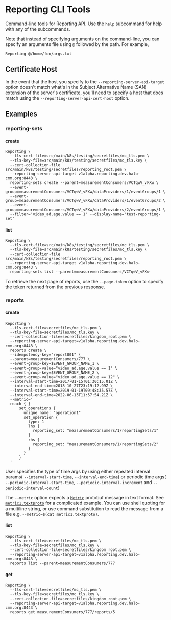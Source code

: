# Reporting CLI Tools

Command-line tools for Reporting API. Use the `help` subcommand for help with
any of the subcommands.

Note that instead of specifying arguments on the command-line, you can specify
an arguments file using `@` followed by the path. For example,

```shell
Reporting @/home/foo/args.txt
```

## Certificate Host

In the event that the host you specify to the `--reporting-server-api-target`
option doesn't match what's in the Subject Alternative Name (SAN) extension of
the server's certificate, you'll need to specify a host that does match using
the `--reporting-server-api-cert-host` option.

## Examples

### reporting-sets

#### create

```shell
Reporting \
  --tls-cert-file=src/main/k8s/testing/secretfiles/mc_tls.pem \
  --tls-key-file=src/main/k8s/testing/secretfiles/mc_tls.key \
  --cert-collection-file src/main/k8s/testing/secretfiles/reporting_root.pem \
  --reporting-server-api-target v1alpha.reporting.dev.halo-cmm.org:8443 \
  reporting-sets create --parent=measurementConsumers/VCTqwV_vFXw \
  --event-group=measurementConsumers/VCTqwV_vFXw/dataProviders/1/eventGroups/1 \
  --event-group=measurementConsumers/VCTqwV_vFXw/dataProviders/1/eventGroups/2 \
  --event-group=measurementConsumers/VCTqwV_vFXw/dataProviders/2/eventGroups/1 \
  --filter='video_ad.age.value == 1' --display-name='test-reporting-set'
```

#### list

```shell
Reporting \
  --tls-cert-file=src/main/k8s/testing/secretfiles/mc_tls.pem \
  --tls-key-file=src/main/k8s/testing/secretfiles/mc_tls.key \
  --cert-collection-file src/main/k8s/testing/secretfiles/reporting_root.pem \
  --reporting-server-api-target v1alpha.reporting.dev.halo-cmm.org:8443 \
  reporting-sets list --parent=measurementConsumers/VCTqwV_vFXw
```

To retrieve the next page of reports, use the `--page-token` option to specify
the token returned from the previous response.

### reports

#### create

```shell
Reporting \
  --tls-cert-file=secretfiles/mc_tls.pem \
  --tls-key-file=secretfiles/mc_tls.key \
  --cert-collection-file=secretfiles/kingdom_root.pem \
  --reporting-server-api-target=v1alpha.reporting.dev.halo-cmm.org:8443 \
  reports create \
  --idempotency-key="report001" \
  --parent=measurementConsumers/777 \
  --event-group-key=$EVENT_GROUP_NAME_1 \
  --event-group-value="video_ad.age.value == 1" \
  --event-group-key=$EVENT_GROUP_NAME_2 \
  --event-group-value="video_ad.age.value == 12" \
  --interval-start-time=2017-01-15T01:30:15.01Z \
  --interval-end-time=2018-10-27T23:19:12.99Z \
  --interval-start-time=2019-01-19T09:48:35.57Z \
  --interval-end-time=2022-06-13T11:57:54.21Z \
  --metric='
  reach { }
      set_operations {
        unique_name: "operation1"
        set_operation {
          type: 1
          lhs {
            reporting_set: "measurementConsumers/1/reportingSets/1"
          }
          rhs {
            reporting_set: "measurementConsumers/1/reportingSets/2"
          }
        }
      }
  '
```

User specifies the type of time args by using either repeated interval params(
`--interval-start-time`, `--interval-end-time`) or periodic time args(
`--periodic-interval-start-time`, `--periodic-interval-increment` and
`--periodic-interval-count`)

The `--metric` option expects a
[`Metric`](../../../../../../../../../proto/wfa/measurement/reporting/v1alpha/metric.proto)
protobuf message in text format. See
[`metric1.textproto`](../../../../../../../../../../test/kotlin/org/wfanet/measurement/reporting/service/api/v1alpha/tools/metric1.textproto)
for a complicated example. You can use shell quoting for a multiline string, or
use command substitution to read the message from a file e.g. `--metric=$(cat
metric1.textproto)`.

#### list

```shell
Reporting \
  --tls-cert-file=secretfiles/mc_tls.pem \
  --tls-key-file=secretfiles/mc_tls.key \
  --cert-collection-file=secretfiles/kingdom_root.pem \
  --reporting-server-api-target=v1alpha.reporting.dev.halo-cmm.org:8443 \
  reports list --parent=measurementConsumers/777
```

#### get

```shell
Reporting \
  --tls-cert-file=secretfiles/mc_tls.pem \
  --tls-key-file=secretfiles/mc_tls.key \
  --cert-collection-file=secretfiles/kingdom_root.pem \
  --reporting-server-api-target=v1alpha.reporting.dev.halo-cmm.org:8443 \
  reports get measurementConsumers/777/reports/5
```
